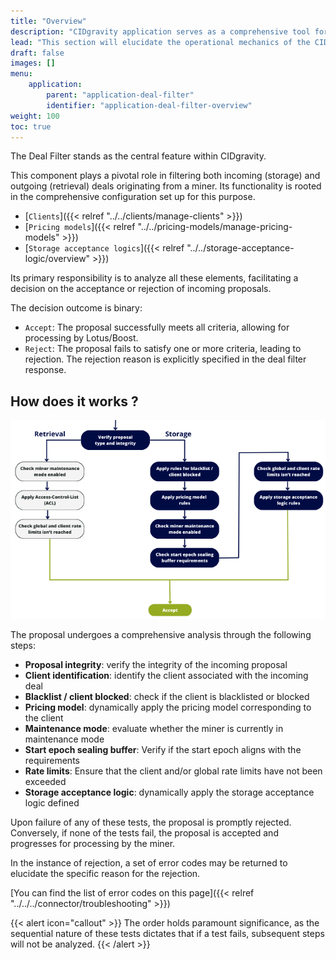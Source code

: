 ```yaml
---
title: "Overview"
description: "CIDgravity application serves as a comprehensive tool for managing settings, clients, and the acceptance rules of pricing models"
lead: "This section will elucidate the operational mechanics of the CIDgravity deal filter."
draft: false
images: []
menu:
    application:
        parent: "application-deal-filter"
        identifier: "application-deal-filter-overview"
weight: 100
toc: true
---
```


The Deal Filter stands as the central feature within CIDgravity.

This component plays a pivotal role in filtering both incoming (storage) and outgoing (retrieval) deals originating from a miner. 
Its functionality is rooted in the comprehensive configuration set up for this purpose.

- [`Clients`]({{< relref "../../clients/manage-clients" >}})
- [`Pricing models`]({{< relref "../../pricing-models/manage-pricing-models" >}})
- [`Storage acceptance logics`]({{< relref "../../storage-acceptance-logic/overview" >}})

Its primary responsibility is to analyze all these elements, facilitating a decision on the acceptance or rejection of incoming proposals.

The decision outcome is binary:

- `Accept`: The proposal successfully meets all criteria, allowing for processing by Lotus/Boost.
- `Reject`: The proposal fails to satisfy one or more criteria, leading to rejection. The rejection reason is explicitly specified in the deal filter response.

## How does it works ?

![How does the CIDgravity deal filter works ?](deal-filter-schema.png)

The proposal undergoes a comprehensive analysis through the following steps:

- **Proposal integrity**: verify the integrity of the incoming proposal
- **Client identification**: identify the client associated with the incoming deal
- **Blacklist / client blocked**: check if the client is blacklisted or blocked
- **Pricing model**: dynamically apply the pricing model corresponding to the client
- **Maintenance mode**: evaluate whether the miner is currently in maintenance mode
- **Start epoch sealing buffer**: Verify if the start epoch aligns with the requirements
- **Rate limits**: Ensure that the client and/or global rate limits have not been exceeded
- **Storage acceptance logic**: dynamically apply the storage acceptance logic defined

Upon failure of any of these tests, the proposal is promptly rejected. 
Conversely, if none of the tests fail, the proposal is accepted and progresses for processing by the miner.

In the instance of rejection, a set of error codes may be returned to elucidate the specific reason for the rejection.

[You can find the list of error codes on this page]({{< relref "../../../connector/troubleshooting" >}})

{{< alert icon="callout" >}}
The order holds paramount significance, as the sequential nature of these tests dictates that if a test fails, subsequent steps will not be analyzed.
{{< /alert >}}
